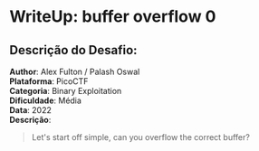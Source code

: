 # WriteUp: buffer overflow 0
## Descrição do Desafio:
**Author**: Alex Fulton / Palash Oswal \
**Plataforma**: PicoCTF \
**Categoria**: Binary Exploitation \
**Dificuldade**: Média \
**Data**: 2022 \
**Descrição**:
> Let's start off simple, can you overflow the correct buffer?
